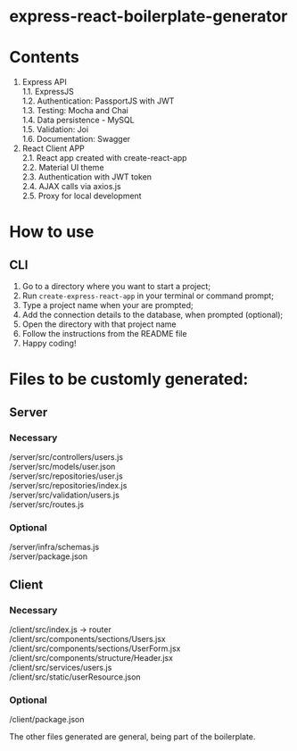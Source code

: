# express-react-boilerplate-generator

# Contents
1. Express API<br>
1.1. ExpressJS<br>
1.2. Authentication: PassportJS with JWT<br>
1.3. Testing: Mocha and Chai<br>
1.4. Data persistence - MySQL<br>
1.5. Validation: Joi<br>
1.6. Documentation: Swagger
2. React Client APP<br>
2.1. React app created with create-react-app<br>
2.2. Material UI theme<br>
2.3. Authentication with JWT token<br>
2.4. AJAX calls via axios.js<br>
2.5. Proxy for local development

# How to use
## CLI
1. Go to a directory where you want to start a project;
2. Run `create-express-react-app` in your terminal or command prompt;
3. Type a project name when your are prompted;
4. Add the connection details to the database, when prompted (optional);
5. Open the directory with that project name
6. Follow the instructions from the README file
7. Happy coding!

# Files to be customly generated:

## Server
### Necessary
/server/src/controllers/users.js<br>
/server/src/models/user.json<br>
/server/src/repositories/user.js<br>
/server/src/repositories/index.js<br>
/server/src/validation/users.js<br>
/server/src/routes.js

### Optional
/server/infra/schemas.js<br>
/server/package.json


## Client
### Necessary
/client/src/index.js -> router<br>
/client/src/components/sections/Users.jsx<br>
/client/src/components/sections/UserForm.jsx<br>
/client/src/components/structure/Header.jsx<br>
/client/src/services/users.js<br>
/client/src/static/userResource.json

### Optional
/client/package.json


The other files generated are general, being part of the boilerplate.